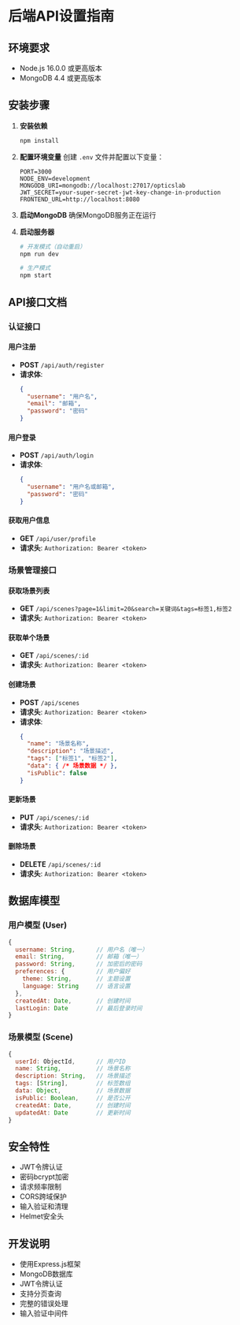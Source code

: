 # 后端API设置指南

## 环境要求

- Node.js 16.0.0 或更高版本
- MongoDB 4.4 或更高版本

## 安装步骤

1. **安装依赖**
   ```bash
   npm install
   ```

2. **配置环境变量**
   创建 `.env` 文件并配置以下变量：
   ```env
   PORT=3000
   NODE_ENV=development
   MONGODB_URI=mongodb://localhost:27017/opticslab
   JWT_SECRET=your-super-secret-jwt-key-change-in-production
   FRONTEND_URL=http://localhost:8080
   ```

3. **启动MongoDB**
   确保MongoDB服务正在运行

4. **启动服务器**
   ```bash
   # 开发模式（自动重启）
   npm run dev
   
   # 生产模式
   npm start
   ```

## API接口文档

### 认证接口

#### 用户注册
- **POST** `/api/auth/register`
- **请求体**:
  ```json
  {
    "username": "用户名",
    "email": "邮箱",
    "password": "密码"
  }
  ```

#### 用户登录
- **POST** `/api/auth/login`
- **请求体**:
  ```json
  {
    "username": "用户名或邮箱",
    "password": "密码"
  }
  ```

#### 获取用户信息
- **GET** `/api/user/profile`
- **请求头**: `Authorization: Bearer <token>`

### 场景管理接口

#### 获取场景列表
- **GET** `/api/scenes?page=1&limit=20&search=关键词&tags=标签1,标签2`
- **请求头**: `Authorization: Bearer <token>`

#### 获取单个场景
- **GET** `/api/scenes/:id`
- **请求头**: `Authorization: Bearer <token>`

#### 创建场景
- **POST** `/api/scenes`
- **请求头**: `Authorization: Bearer <token>`
- **请求体**:
  ```json
  {
    "name": "场景名称",
    "description": "场景描述",
    "tags": ["标签1", "标签2"],
    "data": { /* 场景数据 */ },
    "isPublic": false
  }
  ```

#### 更新场景
- **PUT** `/api/scenes/:id`
- **请求头**: `Authorization: Bearer <token>`

#### 删除场景
- **DELETE** `/api/scenes/:id`
- **请求头**: `Authorization: Bearer <token>`

## 数据库模型

### 用户模型 (User)
```javascript
{
  username: String,      // 用户名（唯一）
  email: String,         // 邮箱（唯一）
  password: String,      // 加密后的密码
  preferences: {         // 用户偏好
    theme: String,       // 主题设置
    language: String     // 语言设置
  },
  createdAt: Date,       // 创建时间
  lastLogin: Date        // 最后登录时间
}
```

### 场景模型 (Scene)
```javascript
{
  userId: ObjectId,      // 用户ID
  name: String,          // 场景名称
  description: String,   // 场景描述
  tags: [String],        // 标签数组
  data: Object,          // 场景数据
  isPublic: Boolean,     // 是否公开
  createdAt: Date,       // 创建时间
  updatedAt: Date        // 更新时间
}
```

## 安全特性

- JWT令牌认证
- 密码bcrypt加密
- 请求频率限制
- CORS跨域保护
- 输入验证和清理
- Helmet安全头

## 开发说明

- 使用Express.js框架
- MongoDB数据库
- JWT令牌认证
- 支持分页查询
- 完整的错误处理
- 输入验证中间件

